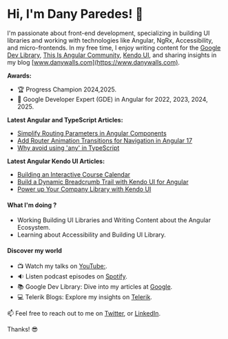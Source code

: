 # Hi, I'm Dany Paredes! 👋

I'm passionate about front-end development, specializing in building UI libraries and working with technologies like Angular, NgRx, Accessibility, and micro-frontends. In my free time, I enjoy writing content for the
[Google Dev Library](https://devlibrary.withgoogle.com/authors/danywalls), [This Is Angular Community](https://dev.to/this-is-angular), [Kendo UI](https://www.telerik.com/blogs/author/dany-paredes), and sharing insights in my blog [www.danywalls.com](https://www.danywalls.com).

**Awards:**

- 🏆 Progress Champion 2024,2025.
- 🏅 Google Developer Expert (GDE) in Angular for 2022, 2023, 2024, 2025.

**Latest Angular and TypeScript Articles:**
- [Simplify Routing Parameters in Angular Components](https://www.danywalls.com/input-binding-and-router-withcomponentinputbinding-in-angular)
- [Add Router Animation Transitions for Navigation in Angular 17](https://www.danywalls.com/add-router-animation-transitions-for-navigation-in-angular-17)
- [Why avoid using 'any' in TypeScript](https://www.danywalls.com/why-avoid-using-any-in-typescript)

**Latest Angular Kendo UI Articles:**
- [Building an Interactive Course Calendar](https://www.telerik.com/blogs/angular-17-kendo-ui-scheduler-building-interactive-course-calendar)
- [Build a Dynamic Breadcrumb Trail with Kendo UI for Angular](https://www.telerik.com/blogs/build-dynamic-breadcrumb-trail-kendo-ui-angular)
- [Power up Your Company Library with Kendo UI](https://www.telerik.com/blogs/angular-component-library-part-3-power-company-library-kendo-ui)

#### What I'm doing ?
- Working Building UI Libraries and Writing Content about the Angular Ecosystem.
- Learning about Accessibility and Building UI Library.

#### Discover my world

- 📺 Watch my talks on [YouTube:](https://www.youtube.com/playlist?list=PLSN12WC62reR2HtUXw0VZh5AJp0oU9gVG).
- 🔉 Listen podcast episodes on [Spotify](https://open.spotify.com/playlist/7MBJoVkaqJxUyRXEHK43Li).
- 📚 Google Dev Library: Dive into my articles at [Google](https://devlibrary.withgoogle.com/authors/danywalls).
- 💻 Telerik Blogs: Explore my insights on [Telerik](https://www.telerik.com/blogs/author/dany-paredes).

📫 Feel free to reach out to me on [Twitter](https://twitter.com/danywalls), or [LinkedIn](https://www.linkedin.com/in/danywalls/).

Thanks! 😎
